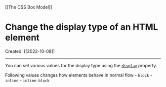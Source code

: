 [[The CSS Box Model]]

# Change the display type of an HTML element
Created:  [[2022-10-08]]

---
You can set various values for the display type using the [`display`](https://developer.mozilla.org/en-US/docs/Web/CSS/display) property.


Following values changes how elements behave in normal flow 
    - `block`
    - `inline`
    - `inline-block`









